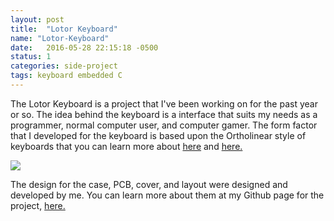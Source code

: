 ```yaml
---
layout: post
title:  "Lotor Keyboard"
name: "Lotor-Keyboard"
date:   2016-05-28 22:15:18 -0500
status: 1
categories: side-project
tags: keyboard embedded C
---
```

 
 The Lotor Keyboard is a project that I've been working on for the past year or so. The idea behind the keyboard is a interface that suits my needs as a programmer, normal computer user, and computer gamer. The form factor that I developed for the keyboard is based upon the Ortholinear style of keyboards that you can learn more about [here](http://www.ortholinearkeyboards.com) and [here.](http://www.reddit.com/r/olkb)


<img src="{{site.baseurl}}/images/projects/Lotor-Keyboard.png" />

 The design for the case, PCB, cover, and layout were designed and developed by me. You can learn more about them at my Github page for the project, [here.](http://www.github.com/abborg/keyboard)
